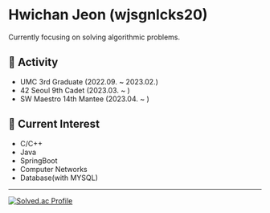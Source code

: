 # Hwichan Jeon (wjsgnlcks20)
Currently focusing on solving algorithmic problems.

## 🚀 Activity
- UMC 3rd Graduate (2022.09. ~ 2023.02.)
- 42 Seoul 9th Cadet (2023.03. ~ )
- SW Maestro 14th Mantee (2023.04. ~ )

## 🔭 Current Interest
- C/C++
- Java
- SpringBoot
- Computer Networks
- Database(with MYSQL)

----

[![Solved.ac Profile](http://mazassumnida.wtf/api/generate_badge?boj=sickpickel)](https://solved.ac/sickpickel)
<!-- [![hwijeon's 42 stats](https://badge42.vercel.app/api/v2/clf6jdu8h00110fkyk9flpnzi/stats?cursusId=21&coalitionId=87)](https://github.com/JaeSeoKim/badge42) -->
